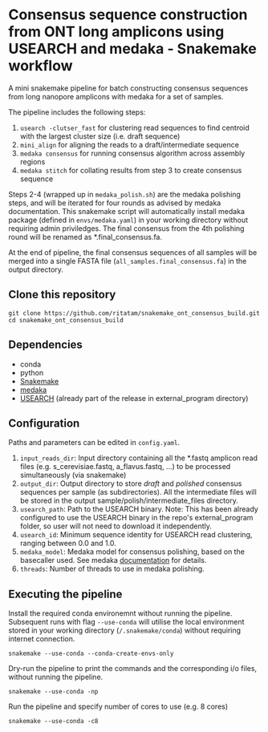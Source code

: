 # Consensus sequence construction from ONT long amplicons using USEARCH and medaka - Snakemake workflow
A mini snakemake pipeline for batch constructing consensus sequences from long nanopore amplicons with medaka for a set of samples.

The pipeline includes the following steps:

1. <code>usearch -clutser_fast</code> for clustering read sequences to find centroid with the largest cluster size (i.e. draft sequence)
2. <code>mini_align</code> for aligning the reads to a draft/intermediate sequence
3. <code>medaka consensus</code> for running consensus algorithm across assembly regions
4. <code>medaka stitch</code> for collating results from step 3 to create consensus sequence

Steps 2-4 (wrapped up in <code>medaka_polish.sh</code>) are the medaka polishing steps, and will be iterated for four rounds as advised by medaka documentation. This snakemake script will automatically install medaka package (defined in <code>envs/medaka.yaml</code>) in your working directory without requiring admin priviledges. The final consensus from the 4th polishing round will be renamed as *.final_consensus.fa.

At the end of pipeline, the final consensus sequences of all samples will be merged into a single FASTA file (<code>all_samples.final_consensus.fa</code>) in the output directory.

## Clone this repository

    git clone https://github.com/ritatam/snakemake_ont_consensus_build.git
    cd snakemake_ont_consensus_build

## Dependencies
* conda
* python
* [Snakemake](https://snakemake.readthedocs.io/en/stable/index.html) 
* [medaka](https://github.com/nanoporetech/medaka) 
* [USEARCH](https://www.drive5.com/usearch/download.html) (already part of the release in external_program directory)

## Configuration
Paths and parameters can be edited in <code>config.yaml</code>.
1. <code>input_reads_dir</code>: Input directory containing all the *.fastq amplicon read files (e.g. s_cerevisiae.fastq, a_flavus.fastq, ...) to be processed simultaneously (via snakemake)
2. <code>output_dir</code>: Output directory to store *draft* and *polished* consensus sequences per sample (as subdirectories). All the intermediate files will be stored in the output sample/polish/intermediate_files directory. 
3. <code>usearch_path</code>: Path to the USEARCH binary. Note: This has been already configured to use the USEARCH binary in the repo's external_program folder, so user will not need to download it independently.
4. <code>usearch_id</code>: Minimum sequence identity for USEARCH read clustering, ranging between 0.0 and 1.0.
5. <code>medaka_model</code>: Medaka model for consensus polishing, based on the basecaller used. See medaka [documentation](https://github.com/nanoporetech/medaka#models) for details.
6. <code>threads</code>: Number of threads to use in medaka polishing. 

## Executing the pipeline

Install the required conda environemnt without running the pipeline. Subsequent runs with flag <code>--use-conda</code> will utilise the local environment stored in your working directory (<code>/.snakemake/conda</code>) without requiring internet connection.

    snakemake --use-conda --conda-create-envs-only

Dry-run the pipeline to print the commands and the corresponding i/o files, without running the pipeline.

    snakemake --use-conda -np

Run the pipeline and specify number of cores to use (e.g. 8 cores)

    snakemake --use-conda -c8 
